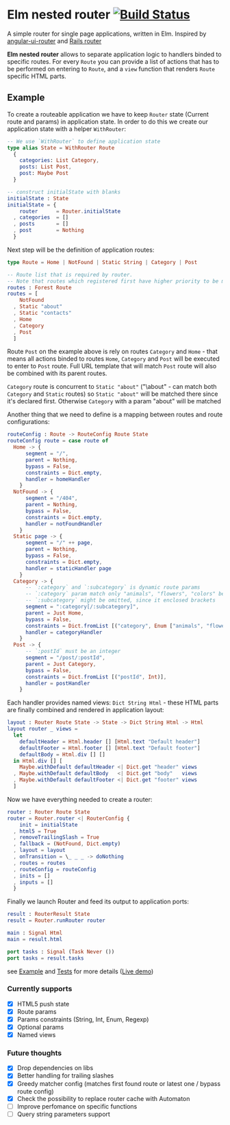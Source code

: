 # Elm nested router [![Build Status](https://travis-ci.org/apuchenkin/elm-nested-router.svg?branch=master)](https://travis-ci.org/apuchenkin/elm-nested-router)

A simple router for single page applications, written in Elm.
Inspired by [angular-ui-router](https://github.com/angular-ui/ui-router) and [Rails router](http://guides.rubyonrails.org/routing.html)

**Elm nested router** allows to separate application logic to handlers binded to specific routes. For every `Route` you can provide a list of actions that has to be performed on entering to `Route`, and a `view` function that renders `Route`  specific HTML parts.

## Example

To create a routeable application we have to keep `Router` state (Current route and params) in application state.
In order to do this we create our application state with a helper `WithRouter`:

```elm
-- We use `WithRouter` to define application state
type alias State = WithRouter Route
  {
    categories: List Category,
    posts: List Post,
    post: Maybe Post
  }

-- construct initialState with blanks
initialState : State
initialState = {
    router      = Router.initialState
  , categories  = []
  , posts       = []
  , post        = Nothing
  }
```

Next step will be the definition of application routes:
```elm
type Route = Home | NotFound | Static String | Category | Post

-- Route list that is required by router.
-- Note that routes which registered first have higher priority to be matched. So when you have concurrent routes, order of this list is important.
routes : Forest Route
routes = [
    NotFound
  , Static "about"  
  , Static "contacts"
  , Home
  , Category
  , Post
  ]
```
Route `Post` on the example above is rely on routes `Category` and `Home` - that means all actions binded to routes `Home`, `Category` and `Post` will be executed to enter to `Post` route. Full URL template that will match `Post` route will also be combined with its parent routes.

`Category` route is concurrent to `Static "about"` ("\\about" - can match both `Category` and `Static` routes) so `Static "about"` will be matched there since it's declared first. Otherwise `Category` with a param "about" will be matched

Another thing that we need to define is a mapping between routes and route configurations:
```elm
routeConfig : Route -> RouteConfig Route State
routeConfig route = case route of
  Home -> {
      segment = "/",
      parent = Nothing,
      bypass = False,
      constraints = Dict.empty,
      handler = homeHandler
    }
  NotFound -> {
      segment = "/404",
      parent = Nothing,
      bypass = False,
      constraints = Dict.empty,
      handler = notFoundHandler
    }
  Static page -> {
      segment = "/" ++ page,
      parent = Nothing,
      bypass = False,
      constraints = Dict.empty,
      handler = staticHandler page
    }
  Category -> {
      -- `:category` and `:subcategory` is dynamic route params
      -- `:category` param match only "animals", "flowers", "colors" because of its constraints
      -- `:subcategory` might be omitted, since it enclosed brackets
      segment = ":category[/:subcategory]",
      parent = Just Home,
      bypass = False,
      constraints = Dict.fromList [("category", Enum ["animals", "flowers", "colors"])],
      handler = categoryHandler
    }
  Post -> {
      -- `:postId` must be an integer
      segment = "/post/:postId",
      parent = Just Category,
      bypass = False,
      constraints = Dict.fromList [("postId", Int)],
      handler = postHandler
    }
```

Each handler provides named views: `Dict String Html` - these HTML parts are finally combined and rendered in application layout:

```elm
layout : Router Route State -> State -> Dict String Html -> Html
layout router _ views =
  let
    defaultHeader = Html.header [] [Html.text "Default header"]
    defaultFooter = Html.footer [] [Html.text "Default footer"]
    defaultBody = Html.div [] []
  in Html.div [] [
    Maybe.withDefault defaultHeader <| Dict.get "header" views
  , Maybe.withDefault defaultBody   <| Dict.get "body"   views
  , Maybe.withDefault defaultFooter <| Dict.get "footer" views
  ]
```

Now we have everything needed to create a router:
```elm
router : Router Route State
router = Router.router <| RouterConfig {
    init = initialState
  , html5 = True
  , removeTrailingSlash = True
  , fallback = (NotFound, Dict.empty)
  , layout = layout
  , onTransition = \_ _ _ -> doNothing
  , routes = routes
  , routeConfig = routeConfig
  , inits = []
  , inputs = []
  }
```

Finally we launch Router and feed its output to application ports:

```elm
result : RouterResult State
result = Router.runRouter router

main : Signal Html
main = result.html

port tasks : Signal (Task Never ())
port tasks = result.tasks
```

see [Example](https://github.com/apuchenkin/elm-nested-router/tree/master/example) and [Tests](https://github.com/apuchenkin/elm-nested-router/tree/master/test/Test) for more details ([Live demo](http://apuchenkin.github.io/elm-nested-router/example))

### Currently supports
- [x] HTML5 push state
- [x] Route params
- [x] Params constraints (String, Int, Enum, Regexp)
- [x] Optional params
- [x] Named views

### Future thoughts
- [x] Drop dependencies on libs
- [x] Better handling for trailing slashes
- [x] Greedy matcher config (matches first found route or latest one / bypass route config)
- [x] Check the possibility to replace router cache with Automaton
- [ ] Improve perfomance on specific functions
- [ ] Query string parameters support
